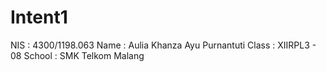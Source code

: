 # Intent1

NIS : 4300/1198.063
Name : Aulia Khanza Ayu Purnantuti
Class : XIIRPL3 - 08
School : SMK Telkom Malang

